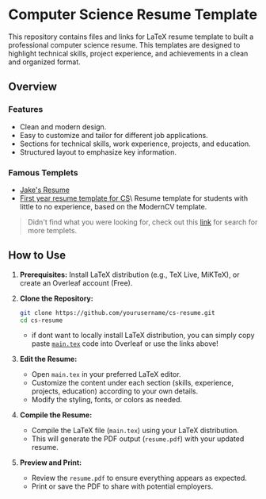 # Computer Science Resume Template

This repository contains files and links for LaTeX resume template to built a professional computer science resume. This templates are designed to highlight technical skills, project experience, and achievements in a clean and organized format.

## Overview

### Features
- Clean and modern design.
- Easy to customize and tailor for different job applications.
- Sections for technical skills, work experience, projects, and education.
- Structured layout to emphasize key information.

### Famous Templets
- [Jake's Resume](https://www.overleaf.com/latex/templates/jakes-resume/syzfjbzwjncs)
- [First year resume template for CS](https://www.overleaf.com/latex/templates/first-year-resume-template-for-cs/sdmvdsgzxpwy)\ Resume template for students with little to no experience, based on the ModernCV template.
  

> Didn't find what you were looking for, check out this [link](https://www.overleaf.com/latex/templates?q=resume) for search for more templets.  

## How to Use

1. **Prerequisites:** Install LaTeX distribution (e.g., TeX Live, MiKTeX), or create an Overleaf account (Free).

2. **Clone the Repository:**

    ```bash
    git clone https://github.com/yourusername/cs-resume.git
    cd cs-resume
    ```

    - if dont want to locally install LaTeX distribution, you can simply copy paste [`main.tex`](./main.tex) code into Overleaf or use the links above!

3. **Edit the Resume:**

    - Open `main.tex` in your preferred LaTeX editor.
    - Customize the content under each section (skills, experience, projects, education) according to your own details.
    - Modify the styling, fonts, or colors as needed.

4. **Compile the Resume:**

    - Compile the LaTeX file (`main.tex`) using your LaTeX distribution.
    - This will generate the PDF output (`resume.pdf`) with your updated resume.

5. **Preview and Print:**

    - Review the `resume.pdf` to ensure everything appears as expected.
    - Print or save the PDF to share with potential employers.
